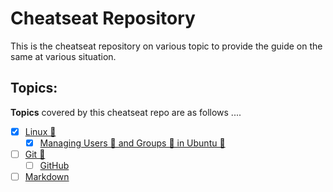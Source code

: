 # Cheatseat Repository

This is the cheatseat repository on various topic to provide the guide on the same at various situation.

## Topics:

**Topics** covered by this cheatseat repo are as follows ....

- [x] [Linux 🐧](./Linux/)
  - [x] [Managing Users 👤 and Groups 👥 in Ubuntu 🐧](./Linux/Managing%20Users%20and%20Groups.md)
- [ ] [Git 🌿](./Git/)
  - [ ] [GitHub](./Git/GitHub/)
- [ ] [Markdown](./Markdown/)
